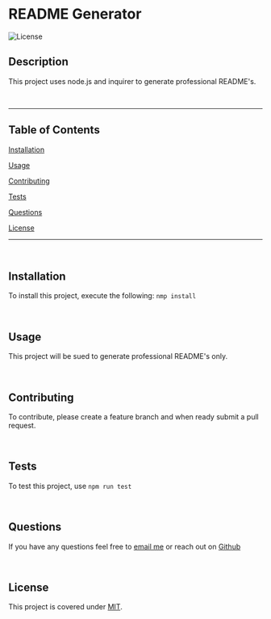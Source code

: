 # README Generator 

![License](https://img.shields.io/badge/License-MIT-lightgrey)

## Description

This project uses node.js and inquirer to generate professional README's.

<br>

<hr>

## Table of Contents

[Installation](#Installation)

[Usage](#Usage)

[Contributing](#Contributing)

[Tests](#Tests)

[Questions](#Questions)

[License](#License)

<hr>

<br>

## Installation

To install this project, execute the following: `nmp install`

<br>

## Usage

This project will be sued to generate professional README's only.

<br>

## Contributing

To contribute, please create a feature branch and when ready submit a pull request.

<br>

## Tests

To test this project, use `npm run test`

<br>

## Questions

If you have any questions feel free to [email me](mailto:alexandreaflint1111@gmail.com) or reach out on [Github](https://github.com/alflint)

<br>

## License

This project is covered under [MIT](https://opensource.org/licenses/MIT).